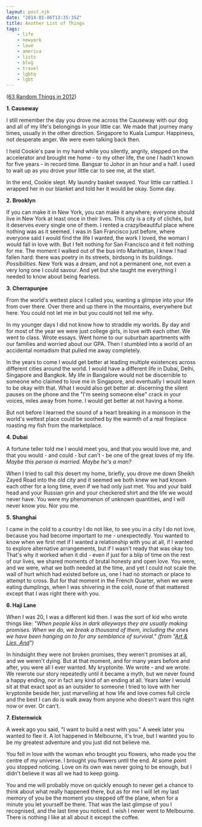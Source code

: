 ```yaml
---
layout: post.njk
date: "2014-01-06T13:35:35Z"
title: Another List of Things
tags:
    - life
    - newyork
    - love
    - america
    - lists
    - blog
    - travel
    - lgbtq
    - lgbt
---
```


([63 Random Things in 2012](http://popagandhi.com/2012/11/63random/))

**1. Causeway**

I still remember the day you drove me across the Causeway with our dog and all of my life's belongings in your little car. We made that journey many times, usually in the other direction. Singapore to Kuala Lumpur. Happiness, not desperate anger. We were even talking back then.

I held Cookie's paw in my hand while you silently, angrily, stepped on the accelerator and brought me home - to my other life, the one I hadn't known for five years - in record time. Bangsar to Johor in an hour and a half. I used to wait up as you drove your little car to see me, at the start.

In the end, Cookie slept. My laundry basket swayed. Your little car rattled. I wrapped her in our blanket and told her it would be okay. Some day.

**2. Brooklyn**

If you can make it in New York, you can make it anywhere; everyone should live in New York at least once in their lives. This city is a city of clichés, but it deserves every single one of them. I rented a crazy/beautiful place where nothing was as it seemed. I was in San Francisco just before, where everyone said I would find the life I wanted, the work I loved, the woman I would fall in love with. But I felt nothing for San Francisco and it felt nothing for me. The moment I walked out of the bus into Manhattan, I knew I had fallen hard: there was poetry in its streets, birdsong in its buildings. _Possibilities_. New York was a dream, and not a permanent one, not even a very long one I could savour. And yet but she taught me everything I needed to know about being fearless.

**3. Cherrapunjee**

From the world's wettest place I called you, wanting a glimpse into your life from over there. Over there and up there in the mountains, everywhere but here. You could not let me in but you could not tell me why.

In my younger days I did not know how to straddle my worlds. By day and for most of the year we were just college girls, in love with each other. We went to class. Wrote essays. Went home to our suburban apartments with our families and worried about our GPA. Then I stumbled into a world of an accidental nomadism that pulled me away completely.

In the years to come I would get better at leading multiple existences across different cities around the world. I would have a different life in Dubai, Delhi, Singapore and Bangkok. My life in Bangalore would not be discernible to someone who claimed to love me in Singapore, and eventually I would learn to be okay with that. What I would also get better at: discerning the silent pauses on the phone and the "I'm seeing someone else" crack in your voices, miles away from home. I would get better at not having a home.

But not before I learned the sound of a heart breaking in a monsoon in the world's wettest place could be soothed by the warmth of a real fireplace roasting my fish from the marketplace.

**4. Dubai**

A fortune teller told me I would meet you, and that you would love me, and that you would - and could - but can't - be one of the great loves of my life. _Maybe this person is married. Maybe he's a man?_

When I tried to call this desert my home, briefly, you drove me down Sheikh Zayed Road into the old city and it seemed we both knew we had known each other for a long time, even if we had only just met. You and your bald head and your Russian grin and your checkered shirt and the life we would never have. You were my phenomenon of unknown quantities, and I will never know you. Nor you me.

**5. Shanghai**

I came in the cold to a country I do not like, to see you in a city I do not love, because you had become important to me - unexpectedly. You wanted to know when we first met if I wanted a relationship with you at all, if I wanted to explore alternative arrangements, but if I wasn't ready that was okay too. That's why it worked when it did - even if just for a blip of time on the rest of our lives, we shared moments of brutal honesty and open love. You were, and we were, what we both needed at the time, and yet I could not scale the wall of hurt which had existed before us, one I had no stomach or place to attempt to cross. But for that moment in the French Quarter, when we were eating dumplings, when I was shivering in the cold, none of that mattered except that I was right there with you.

**6. Haji Lane**

When I was 20, I was a different kid then. I was the sort of kid who wrote things like: "_When people kiss in dark alleyways they are usually making promises. When we do, we break a thousand of them, including the ones we have been hanging on to for any semblance of survival." (from "[Art & Lies, And](http://popagandhi.com/2006/01/art-and-lies-and/)")_

In hindsight they were not broken promises, they weren't promises at all, and we weren't dying. But at that moment, and for many years before and after, you were all I ever wanted. My kryptonite. We wrote - and we wrote. We rewrote our story repeatedly until it became a myth, but we never found a happy ending, nor in fact any kind of an ending at all. Years later I would sit at that exact spot as an outsider to someone I tried to love with her kryptonite beside her, just marvelling at how life and love comes full circle and the best I can do is walk away from anyone who doesn't want this right now or ever. Or can't.

**7. Elsternwick**

A week ago you said, "I want to build a nest with you." A week later you wanted to flee it. A lot happened in Melbourne, it's true, but I wanted you to be my greatest adventure and you just did not believe me.

You fell in love with the woman who brought you flowers, who made you the centre of my universe. I brought you flowers until the end. At some point you stopped noticing. Love on its own was never going to be enough, but I didn't believe it was all we had to keep going.

You and me will probably move on quickly enough to never get a chance to think about what really happened there, but as for me I will let my last memory of you be the moment you stepped off the plane, when for a minute you let yourself be there. That was the last glimpse of you I recognised, and the last time you noticed. I wish I never went to Melbourne. There is nothing I like at all about it except the coffee.
